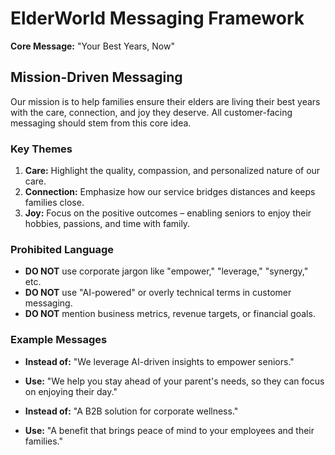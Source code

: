 # ElderWorld Messaging Framework

**Core Message:** "Your Best Years, Now"

## Mission-Driven Messaging
Our mission is to help families ensure their elders are living their best years with the care, connection, and joy they deserve. All customer-facing messaging should stem from this core idea.

### Key Themes
1.  **Care:** Highlight the quality, compassion, and personalized nature of our care.
2.  **Connection:** Emphasize how our service bridges distances and keeps families close.
3.  **Joy:** Focus on the positive outcomes – enabling seniors to enjoy their hobbies, passions, and time with family.

### Prohibited Language
- **DO NOT** use corporate jargon like "empower," "leverage," "synergy," etc.
- **DO NOT** use "AI-powered" or overly technical terms in customer messaging.
- **DO NOT** mention business metrics, revenue targets, or financial goals.

### Example Messages
-   **Instead of:** "We leverage AI-driven insights to empower seniors."
-   **Use:** "We help you stay ahead of your parent's needs, so they can focus on enjoying their day."

-   **Instead of:** "A B2B solution for corporate wellness."
-   **Use:** "A benefit that brings peace of mind to your employees and their families."
